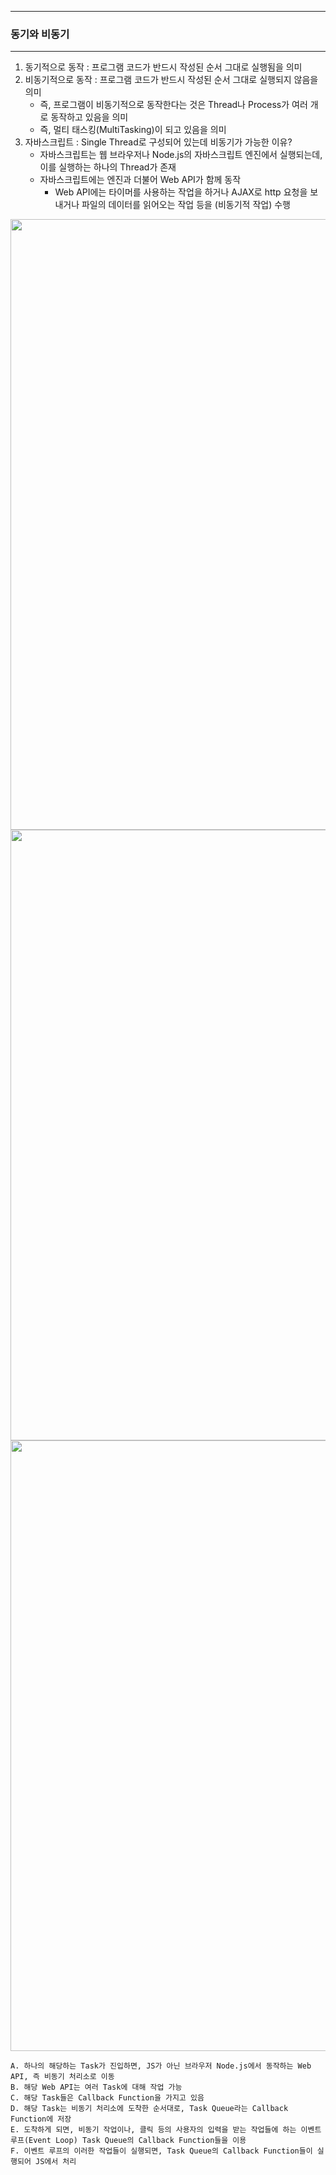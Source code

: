 -----
### 동기와 비동기
-----
1. 동기적으로 동작 : 프로그램 코드가 반드시 작성된 순서 그대로 실행됨을 의미
2. 비동기적으로 동작 : 프로그램 코드가 반드시 작성된 순서 그대로 실행되지 않음을 의미
   - 즉, 프로그램이 비동기적으로 동작한다는 것은 Thread나 Process가 여러 개로 동작하고 있음을 의미
   - 즉, 멀티 태스킹(MultiTasking)이 되고 있음을 의미
3. 자바스크립트 : Single Thread로 구성되어 있는데 비동기가 가능한 이유?
   - 자바스크립트는 웹 브라우저나 Node.js의 자바스크립트 엔진에서 실행되는데, 이를 실행하는 하나의 Thread가 존재
   - 자바스크립트에는 엔진과 더불어 Web API가 함께 동작
     + Web API에는 타이머를 사용하는 작업을 하거나 AJAX로 http 요청을 보내거나 파일의 데이터를 읽어오는 작업 등을 (비동기적 작업) 수행
<div align="center">
<img width="977" src="https://github.com/sooyounghan/Java/assets/34672301/a63989bf-378a-40c1-80ae-0d464203c0e2">  
<img width="977" src="https://github.com/sooyounghan/Java/assets/34672301/456e7020-7326-428b-b0f1-b2f04d16a916">
<img width="977" src="https://github.com/sooyounghan/Java/assets/34672301/18ded2c9-c6e4-460f-9a7f-374119be918e">
</div>

    A. 하나의 해당하는 Task가 진입하면, JS가 아닌 브라우저 Node.js에서 동작하는 Web API, 즉 비동기 처리소로 이동
    B. 해당 Web API는 여러 Task에 대해 작업 가능
    C. 해당 Task들은 Callback Function을 가지고 있음
    D. 해당 Task는 비동기 처리소에 도착한 순서대로, Task Queue라는 Callback Function에 저장
    E. 도착하게 되면, 비동기 작업이나, 클릭 등의 사용자의 입력을 받는 작업들에 하는 이벤트 루프(Event Loop) Task Queue의 Callback Function들을 이용
    F. 이벤트 루프의 이러한 작업들이 실행되면, Task Queue의 Callback Function들이 실행되어 JS에서 처리
